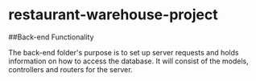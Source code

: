 # restaurant-warehouse-project

##Back-end Functionality

The back-end folder's purpose is to set up server requests and holds information on how to access the database.
It will consist of the models, controllers and routers for the server.